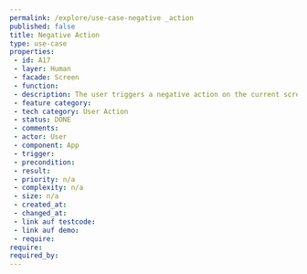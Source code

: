 ```yaml
---
permalink: /explore/use-case-negative _action
published: false
title: Negative Action
type: use-case
properties:
 - id: A17
 - layer: Human
 - facade: Screen
 - function: 
 - description: The user triggers a negative action on the current screen, i.e. a reject. There should be a show/navigation use case before using this use case (to define the screen).
 - feature category: 
 - tech category: User Action
 - status: DONE
 - comments: 
 - actor: User
 - component: App
 - trigger: 
 - precondition: 
 - result: 
 - priority: n/a
 - complexity: n/a
 - size: n/a
 - created_at: 
 - changed_at: 
 - link auf testcode: 
 - link auf demo: 
 - require: 
require:
required_by:
---
```

